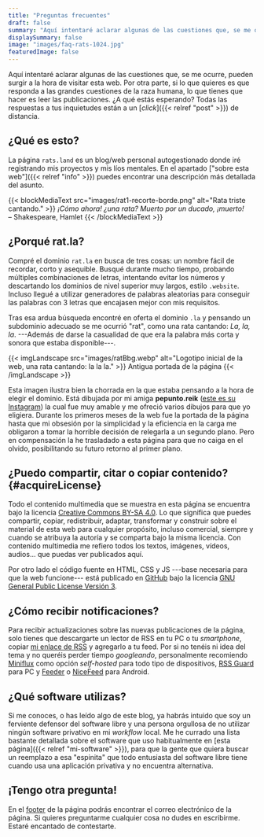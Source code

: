 ```yaml
---
title: "Preguntas frecuentes"
draft: false
summary: "Aquí intentaré aclarar algunas de las cuestiones que, se me ocurre, pueden surgir a la hora de visitar esta web."
displaySummary: false
image: "images/faq-rats-1024.jpg"
featuredImage: false
---
```


Aquí intentaré aclarar algunas de las cuestiones que, se me ocurre, pueden surgir a la hora de visitar esta web. Por otra parte, si lo que quieres es que responda a las grandes cuestiones de la raza humana, lo que tienes que hacer es leer las publicaciones. ¿A qué estás esperando? Todas las respuestas a tus inquietudes están a un [*click*]({{< relref "post" >}}) de distancia.

## ¿Qué es esto?

La página `rats.land` es un blog/web personal autogestionado donde iré registrando mis proyectos y mis líos mentales. En el apartado ["sobre esta web"]({{< relref "info" >}}) puedes encontrar una descripción más detallada del asunto.

<!-- {{< blockMediaText src="images/faq-rats-1024.jpg" alt="Un puñado de ratas preguntándose cosas." >}}
<em>
    Y el pobre anciano Masson se hundió en la negrura de la muerte, con los locos chillidos de las ratas taladrándole los oídos.
</em>
<br>
– Henry Kuttner
{{< /blockMediaText >}} -->

{{< blockMediaText src="images/rat1-recorte-borde.png" alt="Rata triste cantando." >}}
<em>
    ¡Cómo ahora! ¿una rata? Muerto por un ducado, ¡muerto!
</em>
<br>
– Shakespeare, Hamlet
{{< /blockMediaText >}}

## ¿Porqué rat.la?

Compré el dominio `rat.la` en busca de tres cosas: un nombre
fácil de recordar, corto y asequible. Busqué durante mucho tiempo,
probando múltiples combinaciones de letras, intentando evitar los
números y descartando los dominios de nivel superior muy largos, estilo
`.website`. Incluso llegué a utilizar generadores de palabras
aleatorias para conseguir las palabras con 3 letras que encajasen mejor
con mis requisitos.

Tras esa ardua búsqueda encontré en oferta el dominio `.la` y
pensando un subdominio adecuado se me ocurrió \"rat\", como una rata
cantando: *La, la, la*. ---Además de darse la casualidad de que era la palabra más corta y sonora que estaba disponible---.

{{< imgLandscape src="images/ratBbg.webp" alt="Logotipo inicial de la web, una rata cantando: la la la." >}}
Antigua portada de la página
{{< /imgLandscape >}}

Esta imagen ilustra bien la chorrada en la que estaba pensando a la hora
de elegir el dominio. Está dibujada por mi amiga **pepunto.reik** ([este
es su Instagram](https://www.instagram.com/pepunto.reik)) la cual fue
muy amable y me ofreció varios dibujos para que yo eligiera. Durante los
primeros meses de la web fue la portada de la página hasta que mi
obsesión por la simplicidad y la eficiencia en la carga me obligaron a
tomar la horrible decisión de relegarla a un segundo plano. Pero en
compensación la he trasladado a esta página para que no caiga en el
olvido, posibilitando su futuro retorno al primer plano.

<!-- ## ¿Cómo puede ser que esta web utilice Cookies?

Pues resulta que estoy interesado en experimentar con Google Analytics 4
y sus herramientas de espionaje. Así que si aceptas el magnifico
*pop-up* de consentimiento me estarás dando una valiosa información
sobre tus gustos y hábitos dentro de esta web 😈.

Puedes leer mas detalladamente todas mis razones para utilizar esta
tecnología del averno en [esta página](/cookie), donde también podrás
encontrar la [política de cookies de la
web](/cookie#politica_de_cookies). -->

## ¿Puedo compartir, citar o copiar contenido? {#acquireLicense}

Todo el contenido multimedia que se muestra en esta página se encuentra bajo la licencia [Creative Commons BY-SA 4.0](https://creativecommons.org/licenses/by-sa/4.0/). Lo que significa que puedes compartir, copiar, redistribuir, adaptar, transformar y construir sobre el material de esta web para cualquier propósito, incluso comercial, siempre y cuando se atribuya la autoría y se comparta bajo la misma licencia. Con contenido multimedia me refiero todos los textos, imágenes, vídeos, audios... que puedas ver publicados aquí.

Por otro lado el código fuente en HTML, CSS y JS ---base necesaria para que la web funcione--- está publicado en [GitHub](https://github.com/1noro/rats.land) bajo la licencia [GNU General Public License Versión 3](https://www.gnu.org/licenses/gpl-3.0.html).

## ¿Cómo recibir notificaciones?

Para recibir actualizaciones sobre las nuevas publicaciones de la página, solo tienes que descargarte un lector de RSS en tu PC o tu *smartphone*, copiar [mi enlace de RSS](rss.xml) y agregarlo a tu feed. Por si no tenéis ni idea del tema y no queréis perder tiempo *googleando*, personalmente recomiendo [Miniflux](https://miniflux.app/) como opción *self-hosted* para todo tipo de dispositivos, [RSS Guard](https://github.com/martinrotter/rssguard) para PC y [Feeder](https://gitlab.com/spacecowboy/Feeder) o [NiceFeed](https://github.com/joshuacerdenia/NiceFeed) para Android. 

<!-- ## ¿En que zona horaria están las fechas de las publicaciones?

Todas las fechas de la web están actualmente localizadas en la zona
horaria `Europe/Madrid`. Si en el futuro esto se
internacionaliza más podría plantearme el cambiarlo todo a
`UTC`. -->

## ¿Qué software utilizas?

Si me conoces, o has leído algo de este blog, ya habrás intuido que soy un ferviente defensor del software libre y una persona orgullosa de no utilizar ningún software privativo en mi *workflow* local. Me he currado una lista bastante detallada sobre el software que uso habitualmente en [esta página]({{< relref "mi-software" >}}), para que la gente que quiera buscar un reemplazo a esa "espinita" que todo entusiasta del software libre tiene cuando usa una aplicación privativa y no encuentra alternativa.

## ¡Tengo otra pregunta!

En el [footer](#footer) de la página podrás encontrar el correo electrónico de la página. Si quieres preguntarme cualquier cosa no dudes en escribirme. Estaré encantado de contestarte.
